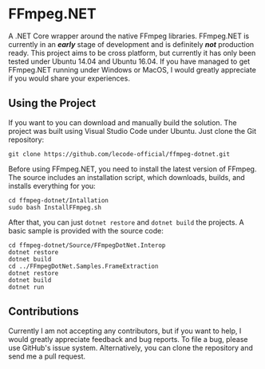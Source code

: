 # FFmpeg.NET

A .NET Core wrapper around the native FFmpeg libraries. FFmpeg.NET is currently in an ***early*** stage of development and is definitely ***not*** production
ready. This project aims to be cross platform, but currently it has only been tested under Ubuntu 14.04 and Ubuntu 16.04. If you have managed to get FFmpeg.NET
running under Windows or MacOS, I would greatly appreciate if you would share your experiences.

## Using the Project

If you want to you can download and manually build the solution. The project was built using Visual Studio Code under Ubuntu. Just clone the Git repository:

```batch
git clone https://github.com/lecode-official/ffmpeg-dotnet.git
```

Before using FFmpeg.NET, you need to install the latest version of FFmpeg. The source includes an installation script, which downloads, builds, and installs
everything for you:

```batch
cd ffmpeg-dotnet/Intallation
sudo bash InstallFFmpeg.sh
```

After that, you can just `dotnet restore` and `dotnet build` the projects. A basic sample is provided with the source code:

```batch
cd ffmpeg-dotnet/Source/FFmpegDotNet.Interop
dotnet restore
dotnet build
cd ../FFmpegDotNet.Samples.FrameExtraction
dotnet restore
dotnet build
dotnet run
```

## Contributions

Currently I am not accepting any contributors, but if you want to help, I would greatly appreciate feedback and bug reports. To file a bug, please use GitHub's
issue system. Alternatively, you can clone the repository and send me a pull request.